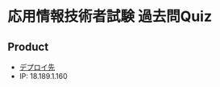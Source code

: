 # 応用情報技術者試験 過去問Quiz

## Product

- [デプロイ先](http://ec2-18-189-1-160.us-east-2.compute.amazonaws.com)
- IP: 18.189.1.160

